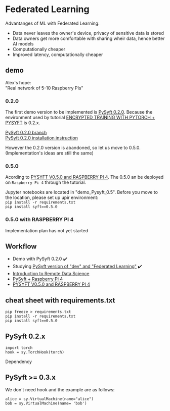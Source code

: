 # Federated Learning 
Advantanges of ML with Federated Learning:
* Data never leaves the owner's device, privacy of sensitive data is stored
* Data owners get more comfortable with sharing wheir data, hence better AI models
* Computationally cheaper
* Improved latency, computationally cheaper


## demo
Alex's hope:  
"Real network of 5-10 Raspberry PIs"
### 0.2.0
The first demo version to be implemented is [PySyft 0.2.0](https://github.com/OpenMined/PySyft/tree/0.2.0). Because the environment used by tutorial  [ENCRYPTED TRAINING WITH PYTORCH + PYSYFT](https://blog.openmined.org/encrypted-training-on-mnist/) is  0.2.x.

[PySyft 0.2.0 branch](https://github.com/OpenMined/PySyft/tree/0.2.0)  
[PySyft 0.2.0 installation instruction](https://pysyft.readthedocs.io/en/latest/installing.html#id2)

However the 0.2.0 version is abandoned, so let us move to 0.5.0.(Implementation's ideas are still the same)
### 0.5.0
Acording to [PYSYFT V0.5.0 and RASPBERRY PI 4](https://blog.openmined.org/installing-pysyft-0-5-0rc1-on-a-raspberry-pi-4/). The 0.5.0 an be deployed on ```Raspberry Pi 4``` through the tutorial.

Jupyter notebooks are located in "demo_Pysyft_0.5". Before you move to the location, please set up upir environment:  
```pip install -r requirements.txt```  
```pip install syft==0.5.0``` 

### 0.5.0 with RASPBERRY PI 4
Implementation plan has not yet started


## Workflow
* Demo with PySyft 0.2.0 ✔️
* Studying [PySyft version of "dev" and "Federated Learning"](https://courses.openmined.org/courses/foundations-of-private-computation) ✔️
* [Introduction to Remote Data Science](https://courses.openmined.org/courses/introduction-to-remote-data-science)
* [PySyft + Raspberry Pi 4](https://zhuanlan.zhihu.com/p/181733116)
* [PYSYFT V0.5.0 and RASPBERRY PI 4](https://blog.openmined.org/installing-pysyft-0-5-0rc1-on-a-raspberry-pi-4/)

## cheat sheet with requirements.txt
```pip freeze > requirements.txt```  
```pip install -r requirements.txt```  
```pip install syft==0.5.0```  

## PySyft 0.2.x
    import torch
    hook = sy.TorchHook(torch) 
Dependency


## PySyft >= 0.3.x
We don't need hook and the example are as follows:

    alice = sy.VirtualMachine(name="alice")
    bob = sy.VirtualMachine(name= 'bob')

